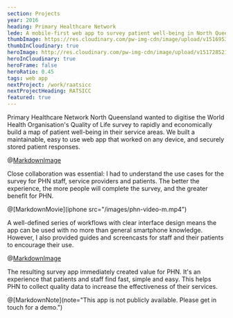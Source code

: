 ```yaml
---
section: Projects
year: 2016
heading: Primary Healthcare Network
lede: A mobile-first web app to survey patient well-being in North Queensland.
thumbImage: https://res.cloudinary.com/pw-img-cdn/image/upload/v1516953097/okok/thumb-phn.jpg
thumbInCloudinary: true
heroImage: http://res.cloudinary.com/pw-img-cdn/image/upload/v1517285211/okok/phn-mobile-screens-1.png
heroInCloudinary: true
heroFrame: false
heroRatio: 0.45
tags: web app
nextProject: /work/raatsicc
nextProjectHeading: RATSICC
featured: true
---
```


Primary Healthcare Network North Queensland wanted to digitise the World Health Organisation's Quality of Life survey to rapidly and economically build a map of patient well-being in their service areas. We built a maintainable, easy to use web app that worked on any device, and securely stored patient responses.

<!-- @[MarkdownMovie](laptop src="/images/phn-video.mp4") -->

@[MarkdownImage](src="http://res.cloudinary.com/pw-img-cdn/image/upload/v1517278713/okok/phn-survey-score.png")

<!-- We built the app using React.js to allow flexible iteration as feedback required it. For example, we can now add offline capability into the app without rewritting it. This may become useful in remote parts of Queensland with intermittent internet coverage. -->

Close collaboration was essential: I had to understand the use cases for the survey for PHN staff, service providers and patients. The better the experience, the more people will complete the survey, and the greater benefit for PHN.

@[MarkdownMovie](iphone src="/images/phn-video-m.mp4")

<!-- All data collected is anonymous. At survey completion, users are presented with a score that rates their quality of life. Users can share their score by email or SMS. -->

A well-defined series of workflows with clear interface design means the app can be used with no more than general smartphone knowledge. However, I also provided guides and screencasts for staff and their patients to encourage their use.

<!-- > Client quote here” _CEO dude_ -->

@[MarkdownImage](src="http://res.cloudinary.com/pw-img-cdn/image/upload/v1517278720/okok/phn-guide.png")

<!-- And the app is easily adaptable as we discover further use cases over time.  -->

The resulting survey app immediately created value for PHN. It's an experience that patients and staff find fast, simple and easy. This helps PHN to collect quality data to increase the effectiveness of their services.

@[MarkdownNote](note="This app is not publicly available. Please get in touch for a demo.")
